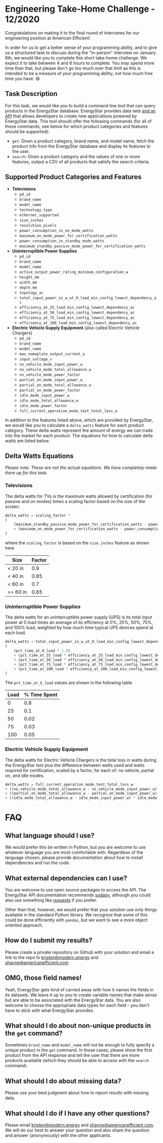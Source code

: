 # Engineering Take-Home Challenge - 12/2020
Congratulations on making it to the final round of interviews for our engineering position at
American Efficient!

In order for us to get a better sense of your programming ability,
and to give us a structured task to discuss during the "in-person" interview on January 8th, we
would like you to complete this short take-home challenge. We expect it to take between 4 and 6 hours
to complete. You may spend more time than that, but please don't go too much over that limit as this
is intended to be a measure of your programming ability, not how much free time you have. :smile:

## Task Description

For this task, we would like you to build a command line tool that can query products in the EnergyStar
database. EnergyStar provides data sets [and an API](https://www.energystar.gov/productfinder/advanced)
that allows developers to create new applications powered by EnergyStar data. This tool should
offer the following commands (for all of these commands, see below for which product categories and
features should be supported):

- `get`: Given a product category, brand name, and model name, fetch the product info from the EnergyStar
database and display its features to the user.
- `search`: Given a product category and the values of one or more features, output a CSV of all
products that satisfy the search criteria.

## Supported Product Categories and Features

- **Televisions**
  - `pd_id`
  - `brand_name`
  - `model_name`
  - `technology_type`
  - `ethernet_supported`
  - `size_inches`
  - `resolution_pixels`
  - `power_consumption_in_on_mode_watts`
  - `maximum_on_mode_power_for_certification_watts`
  - `power_consumption_in_standby_mode_watts`
  - `maximum_standby_passive_mode_power_for_certification_watts`
- **Uninterruptible Power Supplies**
  - `pd_id`
  - `brand_name`
  - `model_name`
  - `active_output_power_rating_minimum_configuration_w`
  - `height_mm`
  - `width_mm`
  - `depth_mm`
  - `topology_ac`
  - `total_input_power_in_w_at_0_load_min_config_lowest_dependency_ac`
  - `efficiency_at_25_load_min_config_lowest_dependency_ac`
  - `efficiency_at_50_load_min_config_lowest_dependency_ac`
  - `efficiency_at_75_load_min_config_lowest_dependency_ac`
  - `efficiency_at_100_load_min_config_lowest_dependency_ac`
- **Electric Vehicle Supply Equipment** (also called Electric Vehicle Chargers)
  - `pd_id`
  - `brand_name`
  - `model_name`
  - `max_nameplate_output_current_a`
  - `input_voltage_v`
  - `no_vehicle_mode_input_power_w`
  - `no_vehicle_mode_total_allowance_w`
  - `no_vehicle_mode_power_factor`
  - `partial_on_mode_input_power_w`
  - `partial_on_mode_total_allowance_w`
  - `partial_on_mode_power_factor`
  - `idle_mode_input_power_w`
  - `idle_mode_total_allowance_w`
  - `idle_mode_power_factor`
  - `full_current_operation_mode_test_total_loss_w`

In addition to the features listed above, which are provided by EnergyStar, we would like you to
calculate a `delta_watts` feature for each product category. These delta watts represent the amount of
energy we can trade into the market for each product. The equations for how to calculate delta watts
are listed below.

## Delta Watts Equations

_Please note: These are not the actual equations. We have completely made them up for this task._
### Televisions
The delta watts for TVs is the maximum watts allowed by certification (for passive and on modes)
times a scaling factor based on the size of the screen.
```python
delta_watts = scaling_factor *
(
    (maximum_standby_passive_mode_power_for_certification_watts - power_consumption_in_standby_mode_watts)
    + (maximum_on_mode_power_for_certification_watts - power_consumption_in_on_mode_watts)
)
```
where the `scaling_factor` is based on the `size_inches` feature as shown here

| Size  | Factor |
|-------|--------|
| < 20 in |    0.9 |
| < 40 in |   0.85 |
| < 60 in |    0.7 |
| >= 60 in |   0.65 |

### Uninterruptible Power Supplies
The delta watts for an uninterruptible power supply (UPS) is its total input power at 0 load
times an average of its efficiency at 0%, 25%, 50%, 75%, and 100% load, weighted by how much time
typical UPS devices spend at each load.
```python
delta_watts = total_input_power_in_w_at_0_load_min_config_lowest_dependency_ac *
(
    (pct_time_at_0_load * 1.0)
    + (pct_time_at_25_load * efficiency_at_25_load_min_config_lowest_dependency_ac)
    + (pct_time_at_50_load * efficiency_at_50_load_min_config_lowest_dependency_ac)
    + (pct_time_at_75_load * efficiency_at_75_load_min_config_lowest_dependency_ac)
    + (pct_time_at_100_load * efficiency_at_100_load_min_config_lowest_dependency_ac)
)
```
The `pct_time_at_X_load` values are shown in the following table

| Load | % Time Spent |
|------|--------------|
|    0 |          0.8 |
|   25 |          0.1 |
|   50 |         0.02 |
|   75 |         0.03 |
|  100 |         0.05 |

### Electric Vehicle Supply Equipment
The delta watts for Electric Vehicle Chargers is the total loss in watts during the EnergyStar test
plus the difference between watts used and watts required for certification, scaled by a factor, for
each of: no vehicle, partial on, and idle modes.
```python
delta_watts = full_current_operation_mode_test_total_loss_w
+ ((no_vehicle_mode_total_allowance_w - no_vehicle_mode_input_power_w) * no_vehicle_mode_power_factor)
+ ((partial_on_mode_total_allowance_w - partial_on_mode_input_power_w) * partial_on_mode_power_factor)
+ ((idle_mode_total_allowance_w - idle_mode_input_power_w) * idle_mode_power_factor)
```

# FAQ
## What language should I use?
We would prefer this be written in Python, but you are welcome to use whatever language you are most
comfortable with. Regardless of the language chosen, please provide documentation about how to install
dependencies and run the code.

## What external dependencies can I use?
You are welcome to use open source packages to access the API. The EnergyStar API documentation
recommends [sodapy](https://github.com/xmunoz/sodapy), although you could also use something like
[requests](https://requests.readthedocs.io/en/master/) if you prefer.

Other than that, however, we would prefer that your solution use only things available in the standard
Python library. We recognize that some of this could be done efficiently with `pandas`, but we want
to see a more object oriented approach.

## How do I submit my results?
Please create a private repository on Github with your solution and email a link to the repo to
[kristen@modern.energy](mailto:kristen@modern.energy) and
[shayne@americanefficient.com](mailto:shayne@americanefficient.com)

## OMG, those field names!
Yeah, EnergyStar gets kind of carried away with how it names the fields in its datasets. We leave it
up to you to create variable names that make sense but are able to be associated with the EnergyStar
data. You are also welcome to choose the appropriate data types for each field - you don't have to stick
with what EnergyStar provides.

## What should I do about non-unique products in the `get` command?
Sometimes `brand_name` and `model_name` will not be enough to fully specify a unique product in the
`get` command. In those cases, please show the first product from the API response and tell the user that
there are more products available (which they should be able to access with the `search` command).

## What should I do about missing data?
Please use your best judgment about how to report results with missing data.

## What should I do if I have any other questions?
Please email
[kristen@modern.energy](mailto:kristen@modern.energy) and
[shayne@americanefficient.com](mailto:shayne@americanefficient.com). We will do our best to answer
your question and also share the question and answer (anonymously) with the other applicants.
